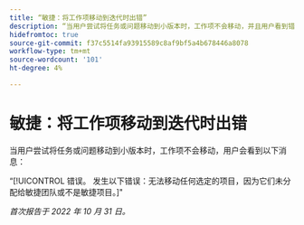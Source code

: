 ```yaml
---
title: “敏捷：将工作项移动到迭代时出错”
description: “当用户尝试将任务或问题移动到小版本时，工作项不会移动，并且用户看到错误消息。”
hidefromtoc: true
source-git-commit: f37c5514fa93915589c8af9bf5a4b678446a8078
workflow-type: tm+mt
source-wordcount: '101'
ht-degree: 4%

---
```



# 敏捷：将工作项移动到迭代时出错

当用户尝试将任务或问题移动到小版本时，工作项不会移动，用户会看到以下消息：

“[!UICONTROL 错误。 发生以下错误：无法移动任何选定的项目，因为它们未分配给敏捷团队或不是敏捷项目。]&quot;

_首次报告于 2022 年 10 月 31 日。_

